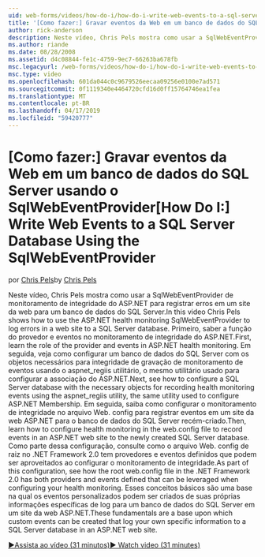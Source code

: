 ```yaml
---
uid: web-forms/videos/how-do-i/how-do-i-write-web-events-to-a-sql-server-database-using-the-sqlwebeventprovider
title: '[Como fazer:] Gravar eventos da Web em um banco de dados do SQL Server usando o SqlWebEventProvider | Microsoft Docs'
author: rick-anderson
description: Neste vídeo, Chris Pels mostra como usar a SqlWebEventProvider de monitoramento de integridade do ASP.NET para registrar erros em um site da web para um banco de dados do SQL Server. Primeiro, lear...
ms.author: riande
ms.date: 08/28/2008
ms.assetid: d4c08844-fe1c-4759-9ec7-66263ba678fb
msc.legacyurl: /web-forms/videos/how-do-i/how-do-i-write-web-events-to-a-sql-server-database-using-the-sqlwebeventprovider
msc.type: video
ms.openlocfilehash: 601da044c0c9679526eecaa09256e0100e7ad571
ms.sourcegitcommit: 0f1119340e4464720cfd16d0ff15764746ea1fea
ms.translationtype: MT
ms.contentlocale: pt-BR
ms.lasthandoff: 04/17/2019
ms.locfileid: "59420777"
---
```

# <a name="how-do-i-write-web-events-to-a-sql-server-database-using-the-sqlwebeventprovider"></a><span data-ttu-id="774d8-104">[Como fazer:] Gravar eventos da Web em um banco de dados do SQL Server usando o SqlWebEventProvider</span><span class="sxs-lookup"><span data-stu-id="774d8-104">[How Do I:] Write Web Events to a SQL Server Database Using the SqlWebEventProvider</span></span>

<span data-ttu-id="774d8-105">por [Chris Pels](https://twitter.com/chrispels)</span><span class="sxs-lookup"><span data-stu-id="774d8-105">by [Chris Pels](https://twitter.com/chrispels)</span></span>

<span data-ttu-id="774d8-106">Neste vídeo, Chris Pels mostra como usar a SqlWebEventProvider de monitoramento de integridade do ASP.NET para registrar erros em um site da web para um banco de dados do SQL Server.</span><span class="sxs-lookup"><span data-stu-id="774d8-106">In this video Chris Pels shows how to use the ASP.NET health monitoring SqlWebEventProvider to log errors in a web site to a SQL Server database.</span></span> <span data-ttu-id="774d8-107">Primeiro, saber a função do provedor e eventos no monitoramento de integridade do ASP.NET.</span><span class="sxs-lookup"><span data-stu-id="774d8-107">First, learn the role of the provider and events in ASP.NET health monitoring.</span></span> <span data-ttu-id="774d8-108">Em seguida, veja como configurar um banco de dados do SQL Server com os objetos necessários para integridade de gravação de monitoramento de eventos usando o aspnet\_regiis utilitário, o mesmo utilitário usado para configurar a associação do ASP.NET.</span><span class="sxs-lookup"><span data-stu-id="774d8-108">Next, see how to configure a SQL Server database with the necessary objects for recording health monitoring events using the aspnet\_regiis utility, the same utility used to configure ASP.NET Membership.</span></span> <span data-ttu-id="774d8-109">Em seguida, saiba como configurar o monitoramento de integridade no arquivo Web. config para registrar eventos em um site da web ASP.NET para o banco de dados do SQL Server recém-criado.</span><span class="sxs-lookup"><span data-stu-id="774d8-109">Then, learn how to configure health monitoring in the web.config file to record events in an ASP.NET web site to the newly created SQL Server database.</span></span> <span data-ttu-id="774d8-110">Como parte dessa configuração, consulte como o arquivo Web. config de raiz no .NET Framework 2.0 tem provedores e eventos definidos que podem ser aproveitados ao configurar o monitoramento de integridade.</span><span class="sxs-lookup"><span data-stu-id="774d8-110">As part of this configuration, see how the root web.config file in the .NET Framework 2.0 has both providers and events defined that can be leveraged when configuring your health monitoring.</span></span> <span data-ttu-id="774d8-111">Esses conceitos básicos são uma base na qual os eventos personalizados podem ser criados de suas próprias informações específicas de log para um banco de dados do SQL Server em um site da web ASP.NET.</span><span class="sxs-lookup"><span data-stu-id="774d8-111">These fundamentals are a base upon which custom events can be created that log your own specific information to a SQL Server database in an ASP.NET web site.</span></span>

[<span data-ttu-id="774d8-112">&#9654;Assista ao vídeo (31 minutos)</span><span class="sxs-lookup"><span data-stu-id="774d8-112">&#9654; Watch video (31 minutes)</span></span>](https://channel9.msdn.com/Blogs/ASP-NET-Site-Videos/how-do-i-write-web-events-to-a-sql-server-database-using-the-sqlwebeventprovider)
